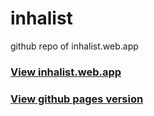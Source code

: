 # inhalist
github repo of inhalist.web.app
### [View inhalist.web.app](https://inhalist.web.app)
### [View github pages version](https://random-jordan.github.io/inhalist)
